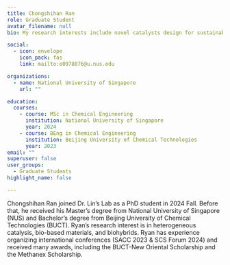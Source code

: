 ```yaml
---
title: Chongshihan Ran
role: Graduate Student
avatar_filename: null
bio: My research interests include novel catalysts design for sustainable applications

social:
  - icon: envelope
    icon_pack: fas
    link: mailto:e0978076@u.nus.edu

organizations:
  - name: National University of Singapore
    url: ""

education:
  courses:
    - course: MSc in Chemical Engineering
      institution: National University of Singapore
      year: 2024
    - course: BEng in Chemical Engineering
      institution: Beijing University of Chemical Technologies 
      year: 2023
email: ""      
superuser: false
user_groups:
  - Graduate Students
highlight_name: false

---
```

Chongshihan Ran joined Dr. Lin’s Lab as a PhD student in 2024 Fall. Before that, he received his Master’s degree from National University of Singapore (NUS) and Bachelor’s degree from Beijing University of Chemical Technologies (BUCT). Ryan’s research interest is in heterogeneous catalysis, bio-based materials, and biohybrids. Ryan has experience organizing international conferences (SACC 2023 & SCS Forum 2024) and received many awards, including the BUCT-New Oriental Scholarship and the Methanex Scholarship.

